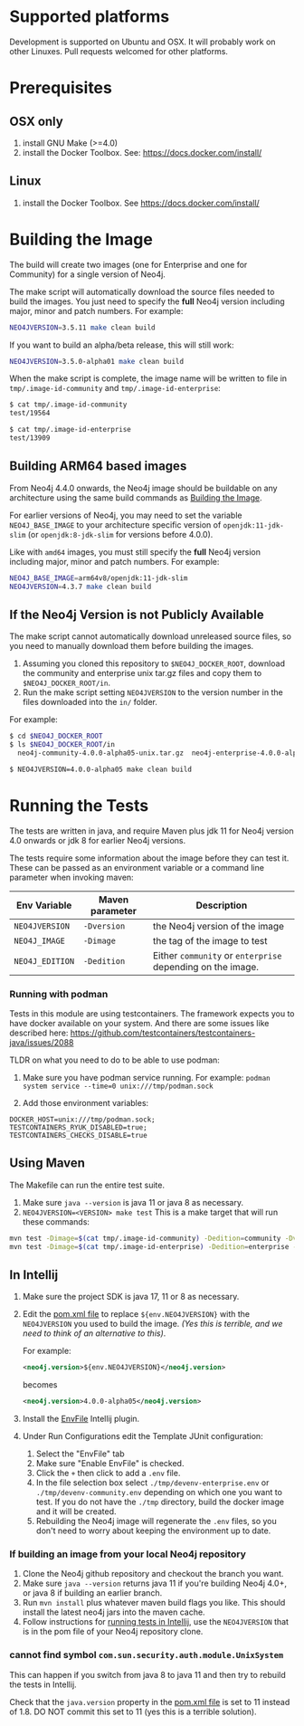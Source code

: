 # Supported platforms

Development is supported on Ubuntu and OSX. It will probably work on
other Linuxes. Pull requests welcomed for other platforms.

# Prerequisites

## OSX only

1. install GNU Make (>=4.0)
1. install the Docker Toolbox. See: https://docs.docker.com/install/

## Linux

1. install the Docker Toolbox. See https://docs.docker.com/install/

# Building the Image

The build will create two images (one for Enterprise and one for Community) for a single version of Neo4j. 

The make script will automatically download the source files needed to build the images. 
You just need to specify the **full** Neo4j version including major, minor and patch numbers. For example:

```bash
NEO4JVERSION=3.5.11 make clean build
```

If you want to build an alpha/beta release, this will still work:

```bash
NEO4JVERSION=3.5.0-alpha01 make clean build
```

When the make script is complete, the image name will be written to file in `tmp/.image-id-community` and `tmp/.image-id-enterprise`:

```bash
$ cat tmp/.image-id-community
test/19564

$ cat tmp/.image-id-enterprise
test/13909
```

## Building ARM64 based images

From Neo4j 4.4.0 onwards, the Neo4j image should be buildable on any architecture using the same build commands as [Building the Image](#building-the-image).

For earlier versions of Neo4j, you may need to set the variable `NEO4J_BASE_IMAGE` to your architecture specific version of `openjdk:11-jdk-slim` (or `openjdk:8-jdk-slim` for versions before 4.0.0).

Like with `amd64` images, you must still specify the **full** Neo4j version including major, minor and patch numbers. For example:

```bash
NEO4J_BASE_IMAGE=arm64v8/openjdk:11-jdk-slim
NEO4JVERSION=4.3.7 make clean build
```


## If the Neo4j Version is not Publicly Available

The make script cannot automatically download unreleased source files, so you need to manually download them before building the images.

1. Assuming you cloned this repository to `$NEO4J_DOCKER_ROOT`, 
download the community and enterprise unix tar.gz files and copy them to `$NEO4J_DOCKER_ROOT/in`.
1. Run the make script setting `NEO4JVERSION` to the version number in the files downloaded into the `in/` folder.

For example: 

```bash
$ cd $NEO4J_DOCKER_ROOT
$ ls $NEO4J_DOCKER_ROOT/in
  neo4j-community-4.0.0-alpha05-unix.tar.gz  neo4j-enterprise-4.0.0-alpha05-unix.tar.gz

$ NEO4JVERSION=4.0.0-alpha05 make clean build
``` 

# Running the Tests

The tests are written in java, and require Maven plus jdk 11 for Neo4j version 4.0 onwards or jdk 8 for earlier Neo4j versions.

The tests require some information about the image before they can test it. 
These can be passed as an environment variable or a command line parameter when invoking maven:


| Env Variable    | Maven parameter | Description                                                |
|-----------------|-----------------|------------------------------------------------------------|
| `NEO4JVERSION`  | `-Dversion`     | the Neo4j version of the image                             |
| `NEO4J_IMAGE`   | `-Dimage`       | the tag of the image to test                               |
| `NEO4J_EDITION` | `-Dedition`     | Either `community` or `enterprise` depending on the image. |

<!-- prettified with http://www.tablesgenerator.com/markdown_tables -->


### Running with podman

Tests in this module are using testcontainers. The framework expects you to have docker available on your system.
And there are some issues like described here: https://github.com/testcontainers/testcontainers-java/issues/2088 

TLDR on what you need to do to be able to use podman:

1. Make sure you have podman service running. For example: ```podman system service --time=0 unix:///tmp/podman.sock```

2. Add those environment variables:
```
DOCKER_HOST=unix:///tmp/podman.sock;
TESTCONTAINERS_RYUK_DISABLED=true;
TESTCONTAINERS_CHECKS_DISABLE=true 
```

## Using Maven
The Makefile can run the entire test suite.
1. Make sure `java --version` is java 11 or java 8 as necessary.
2. `NEO4JVERSION=<VERSION> make test` This is a make target that will run these commands:
```bash
mvn test -Dimage=$(cat tmp/.image-id-community) -Dedition=community -Dversion=${NEO4JVERSION}
mvn test -Dimage=$(cat tmp/.image-id-enterprise) -Dedition=enterprise -Dversion=${NEO4JVERSION}
```

## In Intellij

1. Make sure the project SDK is java 17, 11 or 8 as necessary.
2. Edit the [pom.xml file](../master/pom.xml) to replace  `${env.NEO4JVERSION}` with the `NEO4JVERSION` you used to build the image.
*(Yes this is terrible, and we need to think of an alternative to this)*. 

    For example:
    ```xml
    <neo4j.version>${env.NEO4JVERSION}</neo4j.version>
    ```
    becomes
    ```xml
    <neo4j.version>4.0.0-alpha05</neo4j.version>
    ```
3. Install the [EnvFile](https://plugins.jetbrains.com/plugin/7861-envfile) Intellij plugin.
5. Under Run Configurations edit the Template JUnit configuration:
   1. Select the "EnvFile" tab
   2. Make sure "Enable EnvFile" is checked.
   3. Click the `+` then click to add a `.env` file.
   4. In the file selection box select `./tmp/devenv-enterprise.env` or `./tmp/devenv-community.env` depending on which one you want to test. If you do not have the `./tmp` directory, build the docker image and it will be created.
   5. Rebuilding the Neo4j image will regenerate the `.env` files, so you don't need to worry about keeping the environment up to date.


### If building an image from your local Neo4j repository

1. Clone the Neo4j github repository and checkout the branch you want. 
2. Make sure `java --version` returns java 11 if you're building Neo4j 4.0+, or java 8 if building an earlier branch.
1. Run `mvn install` plus whatever maven build flags you like. This should install the latest neo4j jars into the maven cache.
1. Follow instructions for [running tests in Intellij](#in-intellij), 
use the `NEO4JVERSION` that is in the pom file of your Neo4j repository clone.

### cannot find symbol `com.sun.security.auth.module.UnixSystem`

This can happen if you switch from java 8 to java 11 and then try to rebuild the tests in Intellij.

Check that the `java.version` property in the [pom.xml file](../master/pom.xml) is set to 11 instead of 1.8.
DO NOT commit this set to 11 (yes this is a terrible solution).

